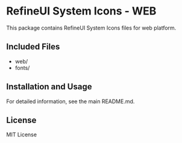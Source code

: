 # RefineUI System Icons - WEB

This package contains RefineUI System Icons files for web platform.

## Included Files
- web/
- fonts/

## Installation and Usage
For detailed information, see the main README.md.

## License
MIT License
